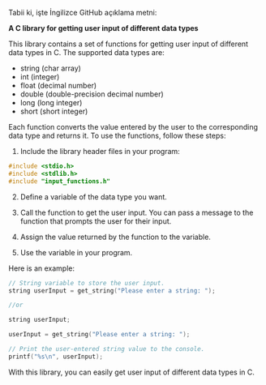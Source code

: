 Tabii ki, işte İngilizce GitHub açıklama metni:

**A C library for getting user input of different data types**

This library contains a set of functions for getting user input of different data types in C. The supported data types are:

* string (char array)
* int (integer)
* float (decimal number)
* double (double-precision decimal number)
* long (long integer)
* short (short integer)

Each function converts the value entered by the user to the corresponding data type and returns it. To use the functions, follow these steps:

1. Include the library header files in your program:

```c
#include <stdio.h>
#include <stdlib.h>
#include "input_functions.h"
```

2. Define a variable of the data type you want.

3. Call the function to get the user input. You can pass a message to the function that prompts the user for their input.

4. Assign the value returned by the function to the variable.

5. Use the variable in your program.

Here is an example:

```c
// String variable to store the user input.
string userInput = get_string("Please enter a string: ");

//or

string userInput;

userInput = get_string("Please enter a string: ");

// Print the user-entered string value to the console.
printf("%s\n", userInput);
```

With this library, you can easily get user input of different data types in C.

